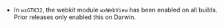 - In `wxGTK32`, the webkit module `wxWebView` has been enabled on all builds.
  Prior releases only enabled this on Darwin.
